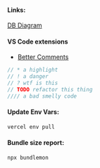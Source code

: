 #### Links:

[DB Diagram](https://drawsql.app/coriander/diagrams/bookhub#)

#### VS Code extensions

- [Better Comments](https://github.com/aaron-bond/better-comments)

```javascript
// * a highlight
// ! a danger
// ? wtf is this
// TODO refactor this thing
//// a bad smelly code
```

#### Update Env Vars:

```bash
vercel env pull
```

#### Bundle size report:

```bash
npx bundlemon
```
